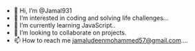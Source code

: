 - 👋 Hi, I’m @Jamal931
- 👀 I’m interested in coding and solving life challenges...
- 🌱 I’m currently learning JavaScript..
- 💞️ I’m looking to collaborate on projects.
- 📫 How to reach me jamaludeenmohammed57@gmail.com....

<!---
Jamal931/Jamal931 is a ✨ special ✨ repository because its `README.md` (this file) appears on your GitHub profile.
You can click the Preview link to take a look at your changes.
--->
